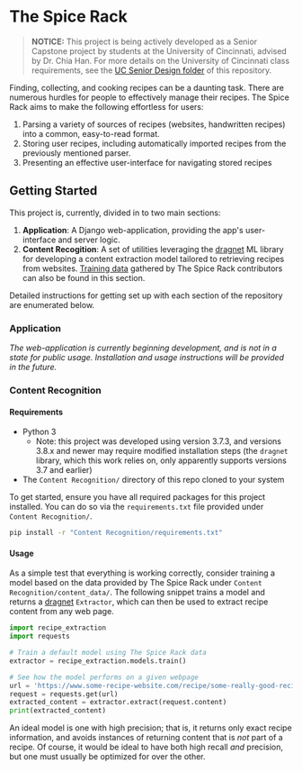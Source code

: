 # The Spice Rack

> **NOTICE:** This project is being actively developed as a Senior Capstone project by students at the University of
> Cincinnati, advised by Dr. Chia Han. For more details on the University of Cincinnati class requirements, see the
> [UC Senior Design folder](https://github.com/benhollar/TheSpiceRack/tree/master/UC%20Senior%20Design) of this
> repository.

Finding, collecting, and cooking recipes can be a daunting task. There are numerous hurdles for people to effectively
manage their recipes. The Spice Rack aims to make the following effortless for users:

1. Parsing a variety of sources of recipes (websites, handwritten recipes) into a common, easy-to-read format.
2. Storing user recipes, including automatically imported recipes from the previously mentioned parser.
3. Presenting an effective user-interface for navigating stored recipes

## Getting Started

This project is, currently, divided in to two main sections:

1. **Application**: A Django web-application, providing the app's user-interface and server logic.
2. **Content Recogition**: A set of utilities leveraging the [dragnet](https://github.com/dragnet-org/dragnet) ML
   library for developing a content extraction model tailored to retrieving recipes from websites.
   [Training data](https://github.com/benhollar/TheSpiceRack/tree/master/Code/Content%20Recognition/content_data)
   gathered by The Spice Rack contributors can also be found in this section.

Detailed instructions for getting set up with each section of the repository are enumerated below.

### Application

_The web-application is currently beginning development, and is not in a state for public usage. Installation and usage
instructions will be provided in the future._

### Content Recognition

#### Requirements

* Python 3
  * Note: this project was developed using version 3.7.3, and versions 3.8.x and newer may require modified installation
    steps (the `dragnet` library, which this work relies on, only apparently supports versions 3.7 and earlier)
* The `Content Recognition/` directory of this repo cloned to your system

To get started, ensure you have all required packages for this project installed. You can do so via the
`requirements.txt` file provided under `Content Recognition/`.

```bash
pip install -r "Content Recognition/requirements.txt"
```

#### Usage

As a simple test that everything is working correctly, consider training a model based on the data provided by The Spice
Rack under `Content Recognition/content_data/`. The following snippet trains a model and returns a
[dragnet](https://github.com/dragnet-org/dragnet) `Extractor`, which can then be used to extract recipe content from
any web page.

```python
import recipe_extraction
import requests

# Train a default model using The Spice Rack data
extractor = recipe_extraction.models.train()

# See how the model performs on a given webpage
url = 'https://www.some-recipe-website.com/recipe/some-really-good-recipe'
request = requests.get(url)
extracted_content = extractor.extract(request.content)
print(extracted_content)
```

An ideal model is one with high precision; that is, it returns only exact recipe information, and avoids instances of
returning content that is _not_ part of a recipe. Of course, it would be ideal to have both high recall _and_ precision,
but one must usually be optimized for over the other.
